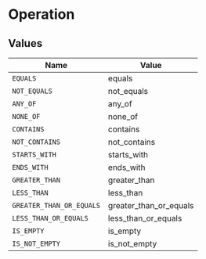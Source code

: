 # Operation


## Values

| Name                     | Value                    |
| ------------------------ | ------------------------ |
| `EQUALS`                 | equals                   |
| `NOT_EQUALS`             | not_equals               |
| `ANY_OF`                 | any_of                   |
| `NONE_OF`                | none_of                  |
| `CONTAINS`               | contains                 |
| `NOT_CONTAINS`           | not_contains             |
| `STARTS_WITH`            | starts_with              |
| `ENDS_WITH`              | ends_with                |
| `GREATER_THAN`           | greater_than             |
| `LESS_THAN`              | less_than                |
| `GREATER_THAN_OR_EQUALS` | greater_than_or_equals   |
| `LESS_THAN_OR_EQUALS`    | less_than_or_equals      |
| `IS_EMPTY`               | is_empty                 |
| `IS_NOT_EMPTY`           | is_not_empty             |